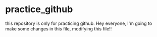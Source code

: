 # practice_github
this repository is only for practicing github.
Hey everyone, I'm going to make some changes in this file, modifying this file!!
